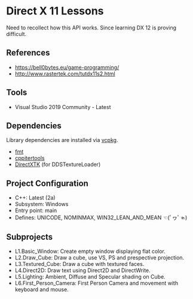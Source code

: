 ﻿# Direct X 11 Lessons
Need to recollect how this API works.
Since learning DX 12 is proving difficult.

## References
- https://bell0bytes.eu/game-programming/
- http://www.rastertek.com/tutdx11s2.html

## Tools
- Visual Studio 2019 Community - Latest

## Dependencies
Library dependencies are installed via [vcpkg](https://github.com/microsoft/vcpkg). 
- [fmt](https://fmt.dev/latest/index.html)
- [cppitertools](https://github.com/ryanhaining/cppitertools)
- [DirectXTK](https://github.com/microsoft/DirectXTK) (for DDSTextureLoader)

## Project Configuration
- C++: Latest (2a)
- Subsystem: Windows
- Entry point: main
- Defines: UNICODE, NOMINMAX, WIN32_LEAN_AND_MEAN  ☜(ﾟヮﾟ☜)

## Subprojects
- L1.Basic_Window: Create empty window displaying flat color.
- L2.Draw_Cube: Draw a cube, use VS, PS and prespective projection.
- L3.Textured_Cube: Draw a cube with textured faces.
- L4.Direct2D: Draw text using Direct2D and DirectWrite.
- L5.Lighting: Ambient, Diffuse and Specular shading on Cube.
- L6.First_Person_Camera: First Person Camera and movement with keyboard and mouse.